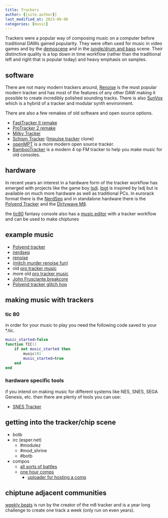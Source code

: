 ```yaml
---
title: Trackers
author: {{site.author}}
last_modified_at: 2023-09-06
categories: [music]
---
```



Trackers were a popular way of composing music on a computer before traditional DAWs gained popularity.
They were often used for music in video games and by the [demoscene](https://en.wikipedia.org/wiki/Demoscene) and in the [jungle/drum and bass](https://www.youtube.com/watch?v=WV1McEtejxo) scene.
Their distinctive quality is a top down in time workflow (rather than the traditional left and right that is popular today) and heavy emphasis on samples.

## software

There are not many modern trackers around, [Renoise](https://www.renoise.com/) is the most popular modern tracker and has most of the features of any other DAW making it possible to create incredibly polished sounding tracks.
There is also [SunVox](https://warmplace.ru/soft/sunvox/) which is a hybrid of a tracker and modular synth environment.

There are also a few remakes of old software and open source options.

- [FastTracker II remake](https://16-bits.org/ft2.php)
- [ProTracker 2 remake](https://16-bits.org/pt2.php)
- [Milky Tracker](https://milkytracker.org/)
- [Schism Tracker](http://schismtracker.org/) ([Impulse tracker](http://www.users.on.net/~jtlim/ImpulseTracker/) clone)
- [openMPT](https://openmpt.org/) is a more modern open source tracker.
- [BambooTracker](https://bambootracker.github.io/BambooTracker/) is a modern 4 op FM tracker to help you make music for old consoles.

## hardware

In recent years an interest in a hardware form of the tracker workflow has emerged with projects like the game boy [lsdj](https://www.littlesounddj.com/lsd/index.php).
[lpgt](https://www.littlegptracker.com/) is inspired by lsdj but is available on much more hardware as well as traditional PCs.
In eurorack format there is the [NerdSeq](https://xor-electronics.com/nerdseq/) and in standalone hardware there is the [Polyend Tracker](https://polyend.com/tracker/) and the [Dirtywave M8](https://dirtywave.com/).

the [tic80](https://link) fantasy console also has a [music editor](https://github.com/nesbox/TIC-80/wiki/Music-editor) with a tracker workflow and can be used to make chiptunes

## example music

- [Polyend tracker](https://www.youtube.com/watch?v=P7xlaPDzF84)
- [nerdseq](https://www.youtube.com/watch?v=9TquD64S8v0)
- [renoise](https://www.youtube.com/watch?v=TNJzCaybzOk)
- [(mitch murder renoise fun)](https://www.youtube.com/watch?v=GSJKQ2B9R3Q)
- old [pro tracker music](https://www.youtube.com/watch?v=cJJsWN8Afaw)
- more old [pro tracker music](https://www.youtube.com/watch?v=Z2dQxRy9df4)
- [John Frusciante breakcore](https://www.youtube.com/watch?v=3qBDrdZVCpQ)
- [Polyend tracker glitch hop](https://www.youtube.com/watch?v=TIT94QVBjJY)

## making music with trackers

### tic 80

in order for your music to play you need the following code saved to your *.tic.

```lua
music_started=false
function TIC()
    if not music_started then
        music(0)
        music_started=true
    end
end
```

### hardware specific tools

if you intend on making music for different systems like NES, SNES, SEGA Genesis, etc. then there are plenty of tools you can use:

- [SNES Tracker](https://github.com/bazz1tv/snestracker/wiki)

## getting into the tracker/chip scene

- botb
- irc (esper.net)
  - \#modulez
  - \#mod_shrine
  - \#botb
- compos
  - [all sorts of battles](https://battleofthebits.org/)
  - [one hour comps](http://wiki.s3m.us/)
    - [uploader for hosting a comp](https://s3m.it/stats)

## chiptune adjacent communities

[weekly beats](https://weeklybeats.com/) is run by the creator of the m8 tracker and is a year long challenge to create one track a week (only run on even years).
